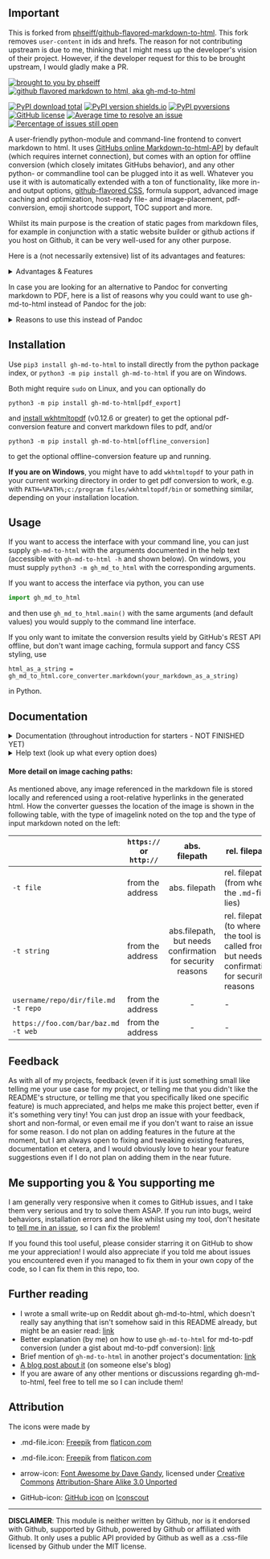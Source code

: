 ## **Important**

This is forked from [phseiff/github-flavored-markdown-to-html](https://github.com/phseiff/github-flavored-markdown-to-html).
This fork removes `user-content` in ids and hrefs. The reason for not contributing upstream is due to me, thinking that I might mess up the developer's vision of their project. However, if the developer request for this to be brought upstream, I would gladly make a PR.

[![brought to you by phseiff](https://phseiff.com/images/brought-to-you-by-phseiff.svg)](https://github.com/phseiff)
[![github flavored markdown to html, aka gh-md-to-html](https://raw.githubusercontent.com/phseiff/github-flavored-markdown-to-html/master/docs/header.svg)](https://github.com/phseiff/github-flavored-markdown-to-html)

<!-- [![HitCount](http://hits.dwyl.com/phseiff/github-flavored-markdown-to-html.svg)](http://hits.dwyl.com/phseiff/github-flavored-markdown-to-html) -->
[![PyPI download total](https://img.shields.io/pypi/dm/gh-md-to-html.svg)](https://pypistats.org/packages/gh-md-to-html)
[![PyPI version shields.io](https://img.shields.io/pypi/v/gh-md-to-html.svg)](https://pypi.python.org/pypi/gh-md-to-html/)
[![PyPI pyversions](https://img.shields.io/pypi/pyversions/gh-md-to-html.svg)](https://pypi.python.org/pypi/gh-md-to-html/)
[![GitHub license](https://img.shields.io/github/license/phseiff/github-flavored-markdown-to-html.svg)](https://github.com/phseiff/github-flavored-markdown-to-html/blob/master/LICENSE.txt)
[![Average time to resolve an issue](http://isitmaintained.com/badge/resolution/phseiff/github-flavored-markdown-to-html.svg)](http://isitmaintained.com/project/phseiff/github-flavored-markdown-to-html)
[![Percentage of issues still open](http://isitmaintained.com/badge/open/phseiff/github-flavored-markdown-to-html.svg)](http://isitmaintained.com/project/phseiff/github-flavored-markdown-to-html)
<!-- ![Health measured by landscape.io](https://landscape.io/github/phseiff/github-flavored-markdown-to-html/master/landscape.png) -->

A user-friendly python-module and command-line frontend to convert markdown to html. It uses
[GitHubs online Markdown-to-html-API](https://docs.github.com/en/rest/reference/markdown) by default (which requires
internet connection), but comes with an option for offline conversion (which closely imitates GitHubs behavior), and any other python- or commandline tool can be plugged into it as well.
Whatever you use it with is automatically extended with a ton of functionality, like more in- and output options,
[github-flavored CSS](https://github.githubassets.com/assets/gist-embed-52b3348036dbd45f4ab76e44de42ebc4.css), formula
support, advanced image caching and optimization, host-ready file- and image-placement, pdf-conversion, emoji shortcode support, TOC support and more.

Whilst its main purpose is the creation of static pages from markdown files, for example in conjunction with a static
website builder or github actions if you host on Github, it can be very well-used for any other purpose.

Here is a (not necessarily extensive) list of its advantages and features:

<details><summary>Advantages & Features</summary>

<!--Advantages include<sup>(sorted by importance; skip the rest as soon as you're convinced!</sup>-->:

* Lets you specify the markdown to convert as a string, as a repository path, as a local
  file name or as a hyperlink.
* Pulls any images referenced in the markdown files from the web/ your local storage and
  places them in a directory relative to your specified website root, so the resulting file structure is host-ready for
  static sites. Multiple arguments allow the customization of the saving locations, but the images will always be
  referenced correctly in the resulting html files. This is especially useful since it reflects GitHub's behavior to serve cached copies of README-images instead of linking to them directly, reducing tracking and possibly downscaling overlarge images in the process.
* Creates all links as root-relative hyperlinks and lets you specify the root directory
  as well as the locations for css and images, but uses smart standard values for
  everything.
* Supports inline LaTeX-formulas (use `$`-formula-`$` to use them), which GitHub usually doesn't. gh-md-to-html uses
  [LaTeX](https://www.tug.org/texlive/) and [dvisvgm](https://dvisvgm.de/) if they are both installed (advantage: fast,
  requires no internet), and otherwise the [Codecogs EqnEditor](https://latex.codecogs.com/) (advantage: doesn't require
  you to install 3 GB of LaTeX libraries) to achieve this.
* Supports exporting to pdf with or without Github styling, using the
  [pdfkit](https://pypi.org/project/pdfkit/) python module (if it is installed).
* Tested and optimized to look good when using [DarkReader](https://github.com/darkreader/darkreader) (the
  .js-module as well as the browser extension). This is especially relevant considering that DarkReader doesn't usually
  shift the colors of svg images, and the formulas added by gh-md-to-html's formula support are embedded as inline svg.
  gh-md-to-html ensured that the formulas are the same color as the text, shifted in accordance with DarkReader's
  current/enabled colorscheme.
* Supports umlauts and other non-ascii-characters in plain text as well as in multiline code blocks, which the github
  REST api usually doesn't.
* Allows you to choose which tool or module to use at its core for the basic markdown to html conversion.
* Styles its output with github's README-css (can be turned off).
* Allows you to choose a width for the box surrounding the text; this can increase readability if you intend to host the
  markdown file stand-alone rather than embedded into a different html file (see
  [#25](https://github.com/phseiff/github-flavored-markdown-to-html/issues/25) and
  [Wikipedia](https://en.wikipedia.org/wiki/Line_length)).
* Comes with an optional support for the use of `[[_TOC_]]`, `{:toc}` and `[toc]` at the beginning of an otherwise empty
  line to create a table of content for the document, like GitLab-flavored markdown does, among others.
* Comes with an option to compress and downscale all images referenced in the markdown file (does not affect the
  original images) with a specified background color (default is white) for converting RGBA to RGB, and a specified
  compression rate (default is 90). Images with a specified width or height attribute in pixels get scaled down to that
  size to reduce loading time. This helps severely reduce the size of generated pages for markdown files with lots of
  images. There is also an option to save all images in multiple sizes and let the html viewer/browser pick the one
  fitting for the viewport size (using the img srcset attribute), thus making gh-md-to-html the only md-to-html
  converter with builtin srcset support for image load reduction.
* If two equal images from equal or different sources are referenced in the given markdown file, and both would be saved
  in the same resolution et cetera, both are pointed to the same copy in the generated html to minimize loading
  overhead.
* Comes with an option to closely imitate GitHub's markdown-to-html-conversion behavior offline!
* Emoji shortcode support.
* Probably even more than that - this list here is no longer maintained, refer to the documentation further down this README for all options.

</details>

In case you are looking for an alternative to Pandoc for converting markdown to PDF, here is a list of reasons why you could want to use gh-md-to-html instead of Pandoc for the job:

<details><summary>Reasons to use this instead of Pandoc</summary>

Whilst using pandoc to convert from markdown to pdf usually yields more beautiful results (pandoc uses LaTeX, after
all), gh-md-to-html has its own set of advantages when it comes to quickly converting complex files for a homework
assignment or other purposes where reliability weights more than beauty:

* pandoc converts .md to LaTeX and then renders it to pdf, which means that images embedded in the .md are shown where
  they fit best in the .pdf and not, as one would expect it from a .md-file, exactly where they were embedded.
* pandoc's pandoc-flavored markdown supports formulas; however, some specific rules apply regarding the amount of
  whitespace cornering the `$`-signs and what characters the formula may start with. These rules do not apply in some
  common markdown editors like MarkText, though, which leads to lots of frustration when formulas that worked in the
  editor don't work anymore when converting with pandoc (MarkText's own export-to-pdf-function sometimes fails on
  formula-heavy files without an error message, though, which makes it even less reliable). The worst part is that,
  whenever pandoc fails converting .md to .pdf because of this, it shows the line number of the error based on the
  intermediate .tex-file instead of the input .md-file, which makes it difficult to find the problem's root.
  As you might have guessed, gh-md-to-html couldn't care less about the amount of whitespace you start your formulas
  with, leaving this decision up to you.
* pandoc supports multiple markdown flavors. The sole formula-supporting one of these is pandoc-flavored markdown, which
  comes with some quite specific requirements regarding the amount of trailing whitespace before a sub-list in a nested
  list, and other requirements to create multi-line bullet point entries. These requirements are not fulfilled my many
  markdown-editors (such as MarkText) and not required by many other markdown flavors, causing pandoc to not render
  multiline bullet point entries and nestled lists correctly in many cases.
  gh-md-to-html, on the other hand, supports **both** nested lists like you would expect it, **and** formulas, releasing
  the burden of having to edit entire markdown files to make then work with pandoc's md-to-html-conversion from your
  shoulders.

To sum it up, pandoc's md-to-pdf-conversion acts quite unusual when it comes to images, nested lists, multiline bullet
point entries, or formulas, and gh-md-to-html does not.

</details>

## Installation

Use `pip3 install gh-md-to-html` to install directly from the python package index, or `python3 -m pip install gh-md-to-html` if
you are on Windows.

Both might require `sudo` on Linux, and you can optionally do

```
python3 -m pip install gh-md-to-html[pdf_export]
```

and [install wkhtmltopdf](https://wkhtmltopdf.org/downloads.html) (v0.12.6 or greater) to get the optional pdf-conversion feature and convert markdown files to pdf, and/or

```
python3 -m pip install gh-md-to-html[offline_conversion]
```

to get the optional offline-conversion feature up and running.

**If you are on Windows**, you might have to add `wkhtmltopdf` to your path in your current working directory in order to get pdf conversion to work, e.g. with `PATH=%PATH%;c:/program files/wkhtmltopdf/bin` or something similar, depending on your installation location.

## Usage

If you want to access the interface with your command line, you can just supply
`gh-md-to-html` with the arguments documented in the help text (accessible with
`gh-md-to-html -h` and shown below). On windows, you must supply `python3 -m gh_md_to_html` with the corresponding
arguments.

If you want to access the interface via python, you can use

```python
import gh_md_to_html
```

and then use `gh_md_to_html.main()` with the same arguments (and default values) you would
supply to the command line interface.

If you only want to imitate the conversion results yield by GitHub's REST API offline, but don't want image caching,
formula support and fancy CSS styling, use

```
html_as_a_string = gh_md_to_html.core_converter.markdown(your_markdown_as_a_string)
```

in Python.

<!--
If you call `gh-md-to-html foo.md` without any additional options, you will get a file called `foo.html` in the same directory as `foo.md`, with all the images referenced in `foo.md` in a folder called `images` and the required CSS in a folder called `github-markdown-css` (both linked by `foo.html` using absolute relative links).
-->

## Documentation

<details><summary>Documentation (throughout introduction for starters - NOT FINISHED YET)</summary>

<br>

* **Usage**: `gh-md-to-html <input_name> <optional_arguments>`

* **Default behavior**:<br>
  By default, gh-md-to-html takes a markdown file name as an argument, and saves the generated HTMl in a file of the same name, with `.html` instead of `.md`.<br>
  Some quirks:
  * The generated CSS is stored in `github-markdown-css/github-css.css` (add `-c` to make it inline instead).
  * All referenced images are cached, stored & referenced in `./images` (add `-i` to disable this).
  * All image & css links assume that you want to host the html file with your current directory as the root directory (add `-w` if you want to directly view it in a browser instead).
  * All `id`s and file-internal links are prefaced by `user-content-`, so you can embed the generated html in a bigger website without risking ID clashes.
  
* **Some common use cases**:<br>
  Through past issues, I realised that there are some very common use cases that most people seem to have for this module. Here are the most common ones, and which options and arguments to use for them:
  * **preview a GitHub README**: use `-i -w --math false --box-width 25cm`, though [grip](https://github.com/joeyespo/grip) might be more efficient for this purpose.
  * **preview a GitLab README**: see above, and add `--toc` to support GitLab's TOC syntax.
  * **as an alternative to pandoc-flavored markdown**: use `--math true --emoji-support 0 --dont-make-images-links true`.
  * **having everything in one file**: use `-i -c` to have everything in one file.

* **Converting markdown files from the web** with `--origin-type`:<br>
  You might want to not only convert a local markdown file, but also a file from a GitHub repository, a web-hosted one, or the contents of a string. Simply downloading these or storing them in a file is often not enough, since their location on the web also influences how the links to images they reference must be resolved. Luckily, gh-md-to-html has got your back!<br>
  There is a number of different arguments you can use to describe what kind of file the input you gave references:
  * `--origin-type file`: The default; takes a (relative or absolute) file path
  * `--origin-type repo`: Takes a pth to a markdown file in a github repository, in the format `<user_name>/<repo_name>/<branch-name>/<path_to_markdown>.md`.
  * `--origin-type web`: Takes the url of a web-hosted markdown file.
  * `--origin-type string`: Takes a string containing markdown.
  Some of these options you use influences how image links within the markdown file are resolved; a later section of this README outlines this in detail.

* **Fine-tuning what goes where**:<br>
  gh-md-to-html is written with the goal of generating a host-ready static website for you, with your current working directory as its root. Aside from using `-w` to disable this and allow you to view the generated file directly in a browser, there are a number of options that allow you to fine-tune what goes where, and most popularly, change the root of the website.
  There is no need to do so unless you want to for some reason, so don't bother reading this if you don't need to!
  * `--website-root`(or `-w`): Leaving this option empty, as discussed above, allows you to preview the generated html file directly in a browser (on most systems by double-clicking it) in case you don't want to host the generated html file, but you can also supply any directory that you want to use as the website's root to this. It defaults to your current working directory.
  * `--destination` (or `-d`): The path, relative to `--website-root`, in which the generated html file is stored. By default, the website root is used for this.
  * `--image-paths` (or `-i`): You can leave this empty to disable image caching, as described above (though this won't work in case you modified `--origin-type`), or supply a path relative to website-root to modify where images are stored. It defaults to `images`.<br>
    Image caching makes sure that two pixel-identical images are stored in the same file location, to minimize loading time for files with multiple identical images.
    The `image-paths`-directory isn't automatically emptied between multiple runs of gh-md-to-html for this reason, to ensure that this optimization can be used cross-file when converting multiple files in a bulk.
    <!-- You will have to manually empty it or wrap your own automization around gh-md-to-html to empty it between every run. -->
  * `--css-paths` (or `-c`): You can leave this empty to disable storing the CSS in an external CSS file (useful e.g. if you want to convert only one file), as described above, or supply a path relative to website-root to modify where the CSS file (called `github-css.css`) will be stored.
    The default is `github-markdown-css`.
  * `--output-name` (or `-n`): The file name under which to store the generated html file in the destination-directory.
    You can use `<name>` anywhere in this string, and it will automatically be replaced with the name of the markdown file, so, for example, `gh-md-to-html inp.md -n "<name>-conv.html"` will store the result in `ino-conv.html` (this doesn't work with `--origin-type string`, of course).<br>
    You can also use `-n print` in order to simply write the output to STDOUT (print it on the console) instead of saving it anywhere.
    The default value is `<name>.html`, so it adapts to your input file name.
  * `--output-pdf` (or `-p`): The file in which to store the generated pdf.
    You can use the `<name>`-syntax here as well. If the `-p`-option isn't used, no pdf will be generated (and you need to have followed the pdfkit & wkhtmltopdf installation instructions above to have this option work), but you can use `-p` without any arguments to have it use `<name>.pdf` as a sensitive file name default.

* **exporting as pdf**:<br>
  As mentioned above, you can export the generated HTML file as a pdf using the `--output-pdf`-option.
  Doing so requires you to have `wkhtmltopdf` installed (the Qt-patched version), to add it to the PATH (if you are on Windows), and to have `pdfkit` installed (e.g. via `pip3 install gh-md-to-html[offline_conversion]`), but all of these requirements are already outlined above in the [installation](#installation) section.<br>
  There are some things worth noting here, though. First of all, DO NOT use this option if you have valuable information in a file called `{yourpdfexportdestination}.html`, where `{yourpdfexportdestination}` is what you supplied to `-p`, since this file will be temporarily overwritten in the process; furthermore, do not use `-p` at all if you are supplying untrusted input to the `-x`-option.<br>
  There are also some options specifically tailored for use with `-p`; these are currently:
  * `--style-pdf` (or `-s`): Set this to `false` to disable styling the generated PDF file with GitHub's CSS. You might want to do this because the border that GitHub's CSS draws around the page can look counterintuitive in PDFs, though doing so can also negatively influence the appearance of other parts, so use this with a grain of salt.

* **changing which core markdown converter to use**:<br>
  gh-md-to-html doesn't actually do all that much heavy lifting itself when it comes to parsing markdown and converting it to PDF; instead, it wraps around a so-called "core converter" that does the basic conversion according to the markdown spec, and builds its own options, features, customizations and styling on top of that. By default, the GitHub markdown REST API is used for that, since it comes closest to what GitHub does with its READMEs, but you can also give gh-md-to-html any other basic markdown converter to work with.

  gh-md-to-html also comes with two build-in alternative core converters to use, that imitate GitHub's REST API as close as possible whilst adding their own personal touch to it.

  Option to decide the core converter:
  * `--core-converter` (or `-o`): You can use this option to choose from a number of pre-defined core converters (see below) in case you want to differ from the default one.
  
    You can also supply a bash command (on UNIX/Linux systems) to this, or a cmd.exe command on Windows, in which `{md}` stands as a placeholder for where the shell-escaped input markdown will be inserted by gh-md-to-html. For example,<br>
    `gh-md-to-html inp.md -o "pandoc -f markdown -t html <<< {md}"`<br>
    will use pandoc as its core converter.<br/>
    You can also do so using multiple commands, like<br>
    `gh-md-to-html -o "printf {md} >> temp.md; pandoc -f markdown -t html temp.md; rm temp.md"`,<br>
    as long as the result is printed to stdout.
  
    If you use the Python-interface to gh-md-to-html, you can also supply any function that converts a markdown string into a html string to this argument. 
  
  Pre-defined core converters that you can easily supply to `--core-converter` as strings:
  * `OFFLINE`: Imitates GitHub's markdown REST API, but offline using mistune. This requires the optional dependencies for "offline_conversion" to be satisfied, by using `pip3 install gh-md-to-html[offline_conversion]` or `pip3 install mistune>=2.0.0rc1`.
  * `OFFLINE+`: Behaves identical to OFFLINE, but it doesn't remove potentially harmful content like javascript and css like the GitHub REST API usually does. DO NOT USE THIS FEATURE unless you need a way to convert secure manually-checked markdown files without having all your inline js/styling stripped away!

* **support for inline-formulas**:<br>
  `gh-md-to-html` supports, by default, inline formulas (no matter which core converter, see above, you use).
  This means that you can write a LaTeX formula between two dollar signs on the same line, and it will be replaced with an SVG image displaying said formula. For example, <br>
  `$e = m \cdot c^2$`<br>
  will add Einstein's famous formula as a svg image, well-aligned with the rest of the text surrounding it, into your document.

  `gh-md-to-html` always tries to use your local LaTeX installation to do this conversion (advantage: fast and doesn't require internet).
  However, if [LaTeX](https://www.tug.org/texlive/) or [dvisvgm](https://dvisvgm.de/) are not installed or it can't find them, it uses [an online converter](https://latex.codecogs.com/) (advantage: doesn't require you to install 3 GB of LaTeX libraries) to achieve this.

  You can use the following options to modify this behavior:
  * `--math` (or `-m`): Set this to `false` to disable formula rendering.
  * `--suppress-online-fallbacks`: Set this to `true` to disable the online fallback for formula rendering, raising an error if its requirements aren't locally installed or can't be found for some reason.

* **image caching and image compression**:<br>
  As explained in-depth above, gh-md-to-html saves images so they can all be loaden from the same folder. This comes with the advantages of
  * potentially reducing tracking (in case the images where hosted on a 3rd-party website)
  * reducing the number of DNS lookups required to show your generated HTMl file (in case the images where hosted on different 3rd-party websites)
  * reducing the number of images to load (if one or multiple md files you intend to host or view as html files contain the same or pixel-identical images)
  
  In addition to these advantages, gh-md-to-html also allows you to set a level of image compression to use for these images. If you decide to do so, every image will be converted to JPEG (using a background color and quality settings of your liking), and images will be downscaled if the generated html states that they won't be needed at their full size anyways (you can make use of this e.g. by using `<img>`-tags directly in your document and supplying them with an explicit `width` or `height` value).

  gh-md-to-html is also the only markdown converter capable of making use of the html `srcset`-attribute, which allows the generated document to reference several differently scaled versions of the same image, of whom the browser will then load the smallest large-enough one on smaller screen sizes, leading to great load reductions e.g. on mobile.
  Enabling this feature can lead to further loading time reductions without sacrificing any visible image quality, which makes gh-md-to-html the best choice if you want to generate fast-loading websites from your image-heavy markdown files.

  The option to use for all of this is
  * `--compress-images`.<br>
    and it accepts a piece of JSON data with the following attributes:
    * `bg-color`: the color to use as a background color when converting RGBA-images to jpeg (an RGB-format).
      Defaults to "`white`" and accepts almost any HTML5 color-value ("`#FFFFFF`", "`#ffffff`", "`white`" and "`rgb(255, 255, 255)`" would've all been valid values).
    * `progressive`: Save images as progressive jpegs.
      Default is False.
    * `srcset`: Save differently scaled versions of the image and provide them to the image in its srcset attribute.
      Defaults to False.
      Takes an array of different widths or `True`, which serves as a shortcut for "`[500, 800, 1200, 1500, 1800, 2000]`".
    * `quality`: a value from 0 to 100 describing at which quality the images should be saved.
      Defaults to 90.
      If a specific size is specified for a specific image in the html, the image is always converted to the right size *before* reducing the quality.
    
    If this argument is left empty, no compression is used at all.
    If this argument is set to True, all default values are used.
    If it is set to json data and some values are omitted, the defaults ones are used for these.
  
    You can also pass a dict instead of a string containing JSON data if you are using this option in the Python frontend.
  
    Image compression won't work, for obvious reasons, if you use `-i` to disable image caching.

* **my personal choices**:<br>
  GitHub-flavored markdown and markdown in general makes some unpopular choices, and gh-md-to-html, imitating it, also makes a lot of these. If your goal isn't to be as close as possible to (github-flavored) markdown, and you want to utilize the full power that gh-md-to-html offers to the fullest, I recommend the following (very opinionated) list of settings and options. Note that some of these aren't safe when converting user-generated content, though.
  * `--math true`: This is already enabled by default, so not really a recommendation, but you'll most likely want to have LaTeX math support in your file.
  * `--core-converter OFFLINE+`: This converts the markdown files offline instead of using GitHub's REST API, and allows the use of unsafe things like inline code and every html you could wish for in your markdown file.
  * `--compress-images`: There are many ways to finetune this options, but it allows for some great optimizations on the cached images, including the use of the HTML  `srcset`-attribute, which no other markdown converter currently supports afaik.
  * `--box-width 25cm`: You'll most likely want to limit the width of the box in which the generated website's content is displayed [for reasons of readability](https://en.wikipedia.org/wiki/Line_length), unless you plan to embed the generated html into a bigger html file.
  * `--toc true`: This allows you to use `[[_TOC_]]` as a shortcut for a table of contents in the generated file.
  * `--dont-make-images-links true`: By default, GitHub wraps every image into a link to the image source, unless the image is already wrapped into a different link. This option disables this behavior for more control over your image's links.
  * `--emoji-support 2`: gh-md-to-html supports using emoji shortcodes, like `:joy:`, which are then replaced with emojis in the generated html file. `--emoji-support 2` takes this one level further this by allowing you to use your own custom emojis, so `:path/to/funny_image.png:` will add `funny_image.png` as an emoji-sized emoji into the text.
  * `--soft-wrap-in-code-boxes true`: By default, GitHub displays its multiline code boxes with a horizontal scrollbar if they are at a risk of overflowing. Use this option to have (imho more reasonable) soft-wrap in code boxes instead.

</details>

<details><summary>Help text (look up what every option does)</summary>
All arguments and how they work are documented in the help text of the program, which looks like the following.

Please note that the options are listed ordered by relevance, and all of them have sensible defaults, so don't feel overwhelmed by how many there are;
you can just read through them until you find what you where looking for, and safely ignore the rest.<br/>
Most of the options are meant to customize default behavior, so none of them are mandatory for most use cases.

```
usage: __main__.py [-h] [-t {file,repo,web,string}]
                   [-w WEBSITE_ROOT [WEBSITE_ROOT ...]]
                   [-d DESTINATION [DESTINATION ...]]
                   [-i [IMAGE_PATHS [IMAGE_PATHS ...]]]
                   [-c CSS_PATHS [CSS_PATHS ...]]
                   [-n OUTPUT_NAME [OUTPUT_NAME ...]]
                   [-p OUTPUT_PDF [OUTPUT_PDF ...]] [-s STYLE_PDF]
                   [-f FOOTER [FOOTER ...]] [-m MATH]
                   [-x EXTRA_CSS [EXTRA_CSS ...]]
                   [-o CORE_CONVERTER [CORE_CONVERTER ...]]
                   [-e COMPRESS_IMAGES [COMPRESS_IMAGES ...]]
                   [-b BOX_WIDTH [BOX_WIDTH ...]] [-a TOC]
                   MD-origin [MD-origin ...]

Convert markdown to HTML using the GitHub API and some additional tweaks with
python.

positional arguments:
  MD-origin             Where to find the markdown file that should be
                        converted to html

optional arguments:
  -h, --help            show this help message and exit
  -t {file,repo,web,string}, --origin-type {file,repo,web,string}
                        In what way the MD-origin-argument describes the origin
                        of the markdown file to use. Defaults to file. The
                        options mean: 
                        * file: takes a relative or absolute path to a file
                        * repo: takes a path to a markdown-file in a github
                        repository, such as <user_name>/<repo_name>/<branch-
                        name>/<path_to_markdown>.md 
                        * web: takes an url to a markdown file
                        * string: takes a string containing the files content
  -w WEBSITE_ROOT [WEBSITE_ROOT ...], --website-root WEBSITE_ROOT [WEBSITE_ROOT ...]
                        Only relevant if you are creating the html for a static
                        website which you manage using git or something similar.
                        --website-root is the directory from which you serve
                        your website (which is needed to correctly generate the
                        links within the generated html, such as the link
                        pointing to the css, since they are all root- relative),
                        and can be a relative as well as an absolute path.
                        Defaults to the directory you called this script from.
                        If you intent to view the html file on your laptop
                        instead of hosting it on a static site, website-root
                        should be a dot and destination not set. The reason the
                        generated html files use root-relative links to embed
                        images is that on many static websites,
                        https://foo/bar/index.html can be accessed via
                        https://foo/bar, in which case relative (non-root-
                        relative) links in index.html will be interpreted as
                        relative to foo instead of bar, which can cause images
                        not to load.
  -d DESTINATION [DESTINATION ...], --destination DESTINATION [DESTINATION ...]
                        Where to store the generated html. This path is relative
                        to --website-root. Defaults to "".
  -i [IMAGE_PATHS [IMAGE_PATHS ...]], --image-paths [IMAGE_PATHS [IMAGE_PATHS ...]]
                        Where to store the images needed or generated for the
                        html. This path is relative to website-root. Defaults to
                        the "images"-folder within the destination folder. Leave
                        this option empty to completely disable image
                        caching/downloading and leave all image links
                        unmodified.
  -c CSS_PATHS [CSS_PATHS ...], --css-paths CSS_PATHS [CSS_PATHS ...]
                        Where to store the css needed for the html (as a path
                        relative to the website root). Defaults to the
                        "<WEBSITE_ROOT>/github-markdown-css"-folder.
  -n OUTPUT_NAME [OUTPUT_NAME ...], --output-name OUTPUT_NAME [OUTPUT_NAME ...]
                        What the generated html file should be called like. Use
                        <name> within the value to refer to the name of the
                        markdown file that is being converted (if you don't use
                        "-t string"). You can use '-n print' to print the file
                        (if using the command line interface) or return it (if
                        using the python module), both without saving it.
                        Default is '<name>.html'.
  -p OUTPUT_PDF [OUTPUT_PDF ...], --output-pdf OUTPUT_PDF [OUTPUT_PDF ...]
                        If set, the file will also be saved as a pdf file in the
                        same directory as the html file, using pdfkit, a python
                        library which will also need to be installed for this to
                        work. You may use the <name> variable in this value like
                        you did in --output-name. Do not use this with the -c
                        option if the input of the -c option is not trusted;
                        execution of malicious code might be the consequence
                        otherwise!!
  -s STYLE_PDF, --style-pdf STYLE_PDF
                        If set to false, the generated pdf (only relevant if you
                        use --output-pdf) will not be styled using github's css.
  -f FOOTER [FOOTER ...], --footer FOOTER [FOOTER ...]
                        An optional piece of html which will be included as a
                        footer where the 'hosted with <3 by github'-footer in a
                        gist usually is. Defaults to None, meaning that the
                        section usually containing said footer will be omitted
                        altogether.
  -m MATH, --math MATH  If set to True, which is the default, LaTeX-formulas
                        using $formula$-notation will be rendered.
  -x EXTRA_CSS [EXTRA_CSS ...], --extra-css EXTRA_CSS [EXTRA_CSS ...]
                        A path to a file containing additional css to embed into
                        the final html, as an absolute path or relative to the
                        working directory. This file should contain css between
                        two <style>-tags, so it is actually a html file, and can
                        contain javascript as well. It's worth mentioning and
                        might be useful for your css/js that every element of
                        the generated html is a child element of an element with
                        id xxx, where xxx is "article-" plus the filename
                        (without extension) of: 
                        * output- name, if output-name is not "print" and not
                        the default value.
                        * the input markdown file, if output- name is "print",
                        and the input type is not string. * the file with the
                        extra-css otherwise. If none of these cases applies, no
                        id is given.
  -o CORE_CONVERTER [CORE_CONVERTER ...], --core-converter CORE_CONVERTER [CORE_CONVERTER ...]
                        The converter to use to convert the given markdown to
                        html, before additional modifications such as formula
                        support and image downloading are applied; this defaults
                        to using GitHub's REST API and can be 
                        * on Unix/ any system with a cmd: a command containing
                        the string "{md}", where "{md}" will be replaced with an
                        escaped version of the markdown file's content, and
                        which returns the finished html. Please note that
                        commands for Unix-system won't work on Windows systems,
                        and vice versa etc. 
                        * when using gh-md-to- html in python: A callable which
                        converts markdown to html, or a string as described
                        above. 
                        * OFFLINE as a value to indicate that gh-md-to-html
                        should imitate the output of their builtin
                        md-to-html-converter using mistune. This requires the
                        optional dependencies for "offline_conversion" to be
                        satisfied, by using `pip3 install
                        gh-md-to-html[offline_conversion]` or `pip3 install
                        mistune>=2.0.0rc1`. 
                        * OFFLINE+ behaves identical to OFFLINE, but it doesn't
                        remove potentially harmful content like javascript and
                        css like the GitHub REST API usually does. DO NOT USE
                        THIS FEATURE unless you need a way to convert secure
                        manually-checked markdown files without having all your
                        inline js stripped away!
  -e COMPRESS_IMAGES [COMPRESS_IMAGES ...], --compress-images COMPRESS_IMAGES [COMPRESS_IMAGES ...]
                        Reduces load time of the generated html by saving all
                        images referenced by the given markdown file as jpeg.
                        This argument takes a piece of json data containing the
                        following information; if it is not used, no compression
                        is done: 
                        * bg-color: the color to use as a background color when
                        converting RGBA-images to jpeg (an RGB-format). Defaults
                        to "white" and accepts almost any HTML5 color-value
                        ("#FFFFFF", "#ffffff", "white" and "rgb(255, 255, 255)"
                        would've all been valid values).
                        * progressive: Save images as progressive jpegs. Default
                        is False. 
                        * srcset: Save differently scaled versions of the image
                        and provide them to the image in its srcset attribute.
                        Defaults to False. Takes an array of different widths or
                        True, which serves as a shortcut for "[500, 800, 1200,
                        1500, 1800, 2000]".
                        * quality: a value from 0 to 100 describing at which
                        quality the images should be saved (this is done after
                        they are scaled down, if they are scaled down at all).
                        Defaults to 90. If a specific size is specified for a
                        specific image in the html, the image is always
                        converted to the right size. If this argument is left
                        empty, no compression is down at all. If this argument
                        is set to True, all default values are used. If it is
                        set to json data and values are omitted, the defaults
                        are also used. If a dict is passed instead of json data
                        (when using the tool as a python module), the dict is
                        used as the result of the json data.
  -b BOX_WIDTH [BOX_WIDTH ...], --box-width BOX_WIDTH [BOX_WIDTH ...]
                        The text of the rendered file is always displayed in a
                        box, like GitHub READMEs and issues are. By default,
                        this box fills the entire screen (max-width: 100%), but
                        you can use this option to reduce its max width to be
                        more readable when hosted stand-alone; the resulting box
                        is always centered. --box-width accepts the same
                        arguments the css max-width attribute accepts, e.g. 25cm
                        or 800px.
  -a TOC, --toc TOC     Enables the use of `[[_TOC_]]`, `{:toc}` and `[toc]`
                        at the beginning of an otherwise empty line to create a
                        table of content for the document. These syntax are
                        supported by different markdown flavors, the most
                        prominent probably being GitLab-flavored markdown
                        (supports `[[_TOC_]]`), and since GitLab displays its
                        READMEs quite similar to how GitHub does it, this option
                        was added to improve support for GitLab- flavored
                        markdown.


```

</details>

#### More detail on image caching paths:

As mentioned above, any image referenced in the markdown file is stored locally and
referenced using a root-relative hyperlinks in the generated html. How the converter
guesses the location of the image is shown in the following table, with the type of imagelink noted on the top and the type of input markdown noted on the left:

|                                     | `https://` or `http://` | abs. filepath                                             | rel. filepath                                                                                 | starting with `/` (e.g. `/imagedir/image.png`) | not starting with `/` (e.g. `imagedir/image.png`) |
| ----------------------------------- | ----------------------- |:---------------------------------------------------------:| --------------------------------------------------------------------------------------------- | ---------------------------------------------- | ------------------------------------------------- |
| `-t file`                           | from the address        | abs. filepath                                             | rel. filepath (from where the `.md`-file lies)                                                | -                                              | -                                                 |
| `-t string`                         | from the address        | abs.filepath, but needs confirmation for security reasons | rel. filepath (to where the tool is called from), but needs confirmation for security reasons | -                                              | -                                                 |
| `username/repo/dir/file.md -t repo` | from the address        | -                                                         | -                                                                                             | `username/repo/imagedir/image.png`             | `username/repo/dir/imagedir/image.png`            |
| `https://foo.com/bar/baz.md -t web` | from the address        | -                                                         | -                                                                                             | `https://foo.com/image.png`                    | `https://foo.com/bar/image.png`                   |

<!--

## Demonstration

I added the following demonstration, whose files where created from the root directory of this projects directory, which relates to the root directory of the site I am hosting them on:

| generated with:                                                                                                                                                                         | view:                                                                                   | demonstrates what:                                                                                                                        | notes:                                                                                                                                                                                                                                                   |
| ----------------------------------------------------------------------------------------------------------------------------------------------------------------------------------------| --------------------------------------------------------------------------------------- | ----------------------------------------------------------------------------------------------------------------------------------------- | -------------------------------------------------------------------------------------------------------------------------------------------------------------------------------------------------------------------------------------------------------- |
| gh-md-to-html github-flavored-markdown-to-html/README.md -d github-flavored-markdown-to-html/docs -c github-flavored-markdown-to-html/docs/css -f "test footer <3"                      | [here](https://phseiff.com/github-flavored-markdown-to-html/docs/README.html)           | html (+footer)                                                                                                                            |                                                                                                                                                                                                                                                          |
| gh-md-to-html github-flavored-markdown-to-html/README.md -n README-darkmode.html -d github-flavored-markdown-to-html/docs -c github-flavored-markdown-to-html/docs/css -r true          | [here](https://phseiff.com/github-flavored-markdown-to-html/docs/README-darkmode.html)  | html (without a footer) and that the html supports embedding the darkreader .js library without showing dark formulas on dark ground etc. | I injected the following into the html: <script type="text/javascript" src="https://phseiff.com/darkreader/darkreader.js"></script><script>DarkReader.setFetchMethod(window.fetch); DarkReader.auto({brightness: 100,contrast: 90, sepia: 10});</script> |
| gh-md-to-html github-flavored-markdown-to-html/README.md -d github-flavored-markdown-to-html/docs -n print -c github-flavored-markdown-to-html/docs/css -p README.pdf                   | [here](https://phseiff.com/github-flavored-markdown-to-html/docs/README.pdf)            | Converting to pdf.                                                                                                                        |                                                                                                                                                                                                                                                          |
| gh-md-to-html github-flavored-markdown-to-html/README.md -d github-flavored-markdown-to-html/docs -n print -c github-flavored-markdown-to-html/docs/css -p README-unstyled.pdf -s false | [here](https://phseiff.com/github-flavored-markdown-to-html/docs/README-unstyled.pdf)   | Converting to pdf without styling.                                                                                                        |                                                                                                                                                                                                                                                          |
| gh-md-to-html github-flavored-markdown-to-html/docs/math_test.md -d github-flavored-markdown-to-html/docs -c github-flavored-markdown-to-html/docs/css                                  | result [here](https://phseiff.com/github-flavored-markdown-to-html/docs/math_test.html) | Formula parsing (rendering is only marginally shown since it is done by a 3rd-party-service)                                              | Markdown source (for comparison) [here](https://phseiff.com/github-flavored-markdown-to-html/docs/math-test.md)                                                                                                                                          |

I also did the following demonstrations for automated image downloading, who where all successful (Note that they where run from the parent directory of my
repository and that instructions on how to run them can be found within the test files themselves. Also note that the test not only shows that images are stored
and embedded correctly, but also that images from different files using the same name stored within the same image directory don't overwrite each other.):

| input file:                                                                                    | output file:                                                                              | demonstrates:
| ---------------------------------------------------------------------------------------------- | ----------------------------------------------------------------------------------------- | --------------------------------------------------------------------------------------------------------------------------------- 
| [here](https://phseiff.com/github-flavored-markdown-to-html/docs/image_test_from_file.md)      | [here](https://phseiff.com/github-flavored-markdown-to-html/docs/image_test_from_file.html)    | loading markdown from a file, which contains images from the web as well as absolute and relative file paths.
| [here](https://phseiff.com/github-flavored-markdown-to-html/docs/image_test_from_string.md)    | [here](https://phseiff.com/github-flavored-markdown-to-html/docs/image_test_from_string.html)  | loading markdown from a string, which contains images from the web as well as absolute and relative file paths.
| [here](https://phseiff.com/github-flavored-markdown-to-html/docs/image_test_from_web.md)       | [here](https://phseiff.com/github-flavored-markdown-to-html/docs/image_test_from_web.html)     | loading markdown from an url, which contains images from the web as well as absolute and relative relative paths.
| [here](https://phseiff.com/github-flavored-markdown-to-html/docs/image_test_from_repo.md)      | [here](https://phseiff.com/github-flavored-markdown-to-html/docs/image_test_fromrepo.html)     | loading markdown from an repo, which contains images from the web as well as absolute and relative file paths (within the repo).

I also added a $formula$ here ($\sum_{i\ge e^2}^{7.3}\frac{4}{5}$) to demonstrate the formula rendering (which you won't see when viewing this README directly on github since, like I said, github usually doesn't support it.)

A directory listing of these example outputs- and inputs can be found
[here](https://phseiff.com/github-flavored-markdown-to-html/docs).

## Some Notes

In case you are not happy with the margin left and right of the text, you can manually adjust it  by modifying the margin-values hardcoded in prototype.html in this repository.
An other thing to note is that, even though gh-md-to-html supports multi line formulas, you may still use one (one!) dollar sign per line without it triggering a formula, since every
formula requires two of these. However, if you use two single dollar signs in two different columns of the same row off a table, your table will break. In the end, you are always better
off properly escaping dollar signs, even though we give you the freedom not to do so on one occasion per line!

When embedding images from disk (not via an url), you should ensure that the path you load the image from does not
contain whitespaces. Otherwise, the markdown code to embed the image will be shown like any other text within the
resulting html/pdf instead of being replaced with an image. I will eventually get to change this; if you want this to
be done ASAP, feel free to drop a comment under the corresponding issue, and I will get to work on it ASAP.

-->

## Feedback

As with all of my projects, feedback (even if it is just something small like telling me your use case for my project, or telling me that you didn't like the README's structure, or telling me that you specifically liked one specific feature) is much appreciated, and helps me make this project better, even if it's something very tiny!
You can just drop an issue with your feedback, short and non-formal, or even email me if you don't want to raise an issue for some reason.
I do not plan on adding features in the future at the moment, but I am always open to fixing and tweaking existing features, documentation et cetera, and I would obviously love to hear your feature suggestions even if I do not plan on adding them in the near future.

## Me supporting you & You supporting me

I am generally very responsive when it comes to GitHub issues, and I take them very serious and try to solve them ASAP.
If you run into bugs, weird behaviors, installation errors and the like whilst using my tool, don't hesitate to [tell me in an issue](https://github.com/phseiff/github-flavored-markdown-to-html/issues/new), so I can fix the problem!

If you found this tool useful, please consider starring it on GitHub to show me your appreciation!
I would also appreciate if you told me about issues you encountered even if you managed to fix them in your own copy of the code, so I can fix them in this repo, too.

<!--

## Known Usages

This tool is already used by

* [myself](https://github.com/phseiff) (for homework assignments in pdf-format four times a week, so you can rest assured that yes, the person
  maintaining it is also using it themselves)
* [my website](https://phseiff.com) (uses it in its website builder, as detailed in [this blog post of mine](https://phseiff.com/e/why-i-like-my-website/))
* feel free to tell me via an issue if you want to be included in this list!

-->

## Further reading

* I wrote a small write-up on Reddit about gh-md-to-html, which doesn't really say anything that isn't somehow said in this README already, but might be an easier read:
  [link](https://www.reddit.com/r/Markdown/comments/lyivyg/ghmdtohtml_convert_githubflavored_markdown_to/)
* Better explanation (by me) on how to use `gh-md-to-html` for md-to-pdf conversion (under a gist about md-to-pdf conversion):
  [link](https://gist.github.com/justincbagley/ec0a6334cc86e854715e459349ab1446#gistcomment-3706145)
* Brief mention of `gh-md-to-html` in another project's documentation:
  [link](https://github.com/bearwalker/GitAtom/blob/42d84449f62f3e0880af49e8b1f3dd8f159062c6/GitAtomDocs.md#markdown-to-html)
* [A blog post about it](https://dev.to/siddharth2016/how-to-convert-markdown-to-html-using-python-4p1b) (on someone else's blog)
* If you are aware of any other mentions or discussions regarding gh-md-to-html, feel free to tell me so I can include them!

## Attribution

The icons were made by

* .md-file.icon: [Freepik](https://www.flaticon.com/authors/freepik) from [flaticon.com](https://www.flaticon.com/)

* .md-file.icon: [Freepik](https://www.flaticon.com/authors/freepik) from [flaticon.com](https://www.flaticon.com/)

* arrow-icon: [Font Awesome by Dave Gandy](https://fortawesome.github.com/Font-Awesome), licensed under
  [Creative Commons](https://en.wikipedia.org/wiki/en:Creative_Commons)
  [Attribution-Share Alike 3.0 Unported](https://creativecommons.org/licenses/by-sa/3.0/deed.en)

* GitHub-icon: [GitHub icon](https://iconscout.com/icons/github) on [Iconscout](https://iconscout.com/)
----

**DISCLAIMER**: This module is neither written by Github, nor is it endorsed with Github,
supported by Github, powered by Github or affiliated with Github. It only uses a public
API provided by Github as well as a .css-file licensed by Github under the MIT license.
